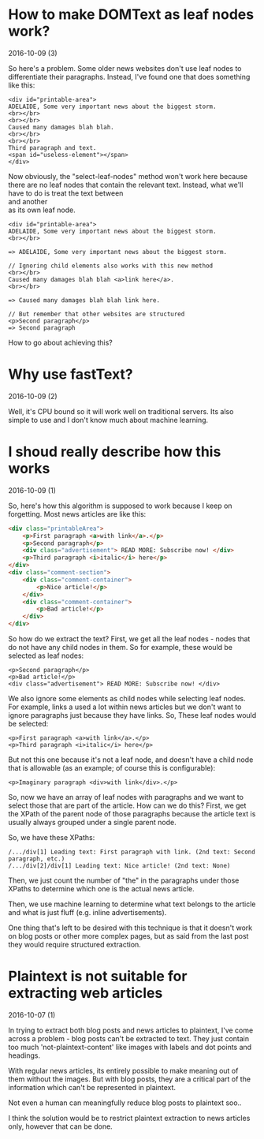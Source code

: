 # How to make DOMText as leaf nodes work?
2016-10-09 (3)

So here's a problem. Some older news websites don't use leaf nodes
to differentiate their paragraphs. Instead, I've found one that does
something like this:

```
<div id="printable-area">
ADELAIDE, Some very important news about the biggest storm.
<br></br>
<br></br>
Caused many damages blah blah.
<br></br>
<br></br>
Third paragraph and text.
<span id="useless-element"></span>
</div>
```

Now obviously, the "select-leaf-nodes" method won't work here because
there are no leaf nodes that contain the relevant text. Instead, what
we'll have to do is treat the text between <br> and another <br> as
its own leaf node.

```
<div id="printable-area">
ADELAIDE, Some very important news about the biggest storm.
<br></br>

=> ADELAIDE, Some very important news about the biggest storm.

// Ignoring child elements also works with this new method
<br></br>
Caused many damages blah blah <a>link here</a>.
<br></br>

=> Caused many damages blah blah link here.

// But remember that other websites are structured
<p>Second paragraph</p>
=> Second paragraph
```

How to go about achieving this?

# Why use fastText?
2016-10-09 (2)

Well, it's CPU bound so it will work well on traditional servers.
Its also simple to use and I don't know much about machine learning.

# I shoud really describe how this works
2016-10-09 (1)

So, here's how this algorithm is supposed to work because I keep on
forgetting. Most news articles are like this:

```html
<div class="printableArea">
    <p>First paragraph <a>with link</a>.</p>
    <p>Second paragraph</p>
    <div class="advertisement"> READ MORE: Subscribe now! </div>
    <p>Third paragraph <i>italic</i> here</p>
</div>
<div class="comment-section">
    <div class="comment-container">
        <p>Nice article!</p>
    </div>
    <div class="comment-container">
        <p>Bad article!</p>
    </div>
</div>
```

So how do we extract the text? First, we get all the leaf nodes - nodes
that do not have any child nodes in them. So for example, these would
be selected as leaf nodes:

```
<p>Second paragraph</p>
<p>Bad article!</p>
<div class="advertisement"> READ MORE: Subscribe now! </div>
```

We also ignore some elements as child nodes while selecting leaf nodes.
For example, links a used a lot within news articles but we don't
want to ignore paragraphs just because they have links. So, These leaf
nodes would be selected:

```
<p>First paragraph <a>with link</a>.</p>
<p>Third paragraph <i>italic</i> here</p>
```

But not this one because it's not a leaf node, and doesn't have a child
node that is allowable (as an example; of course this is configurable):

```
<p>Imaginary paragraph <div>with link</div>.</p>
```

So, now we have an array of leaf nodes with paragraphs and we want to
select those that are part of the article. How can we do this? First,
we get the XPath of the parent node of those paragraphs because the
article text is usually always grouped under a single parent node.

So, we have these XPaths:
```
/.../div[1] Leading text: First paragraph with link. (2nd text: Second paragraph, etc.)
/.../div[2]/div[1] Leading text: Nice article! (2nd text: None)
```

Then, we just count the number of "the" in the paragraphs under those 
XPaths to determine which one is the actual news article.

Then, we use machine learning to determine what text belongs to the
article and what is just fluff (e.g. inline advertisements).

One thing that's left to be desired with this technique is that it
doesn't work on blog posts or other more complex pages, but as said
from the last post they would require structured extraction.

# Plaintext is not suitable for extracting web articles
2016-10-07 (1)

In trying to extract both blog posts and news articles to plaintext,
I've come across a problem - blog posts can't be extracted to text.
They just contain too much 'not-plaintext-content' like images with
labels and dot points and headings.

With regular news articles, its entirely possible to make meaning
out of them without the images. But with blog posts, they are a critical
part of the information which can't be represented in plaintext.

Not even a human can meaningfully reduce blog posts to plaintext soo..

I think the solution would be to restrict plaintext extraction to news
articles only, however that can be done.
